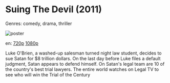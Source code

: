 # Suing The Devil (2011)

Genres: comedy, drama, thriller

![poster](http://image.tmdb.org/t/p/w500/uxZxOuQ1JnAR4pnfvVRnCNHGEwg.jpg)

en:
  [720p](magnet:?xt=urn:btih:02053F87A901871DF80C605EE150FFA2BB862703&tr=udp://glotorrents.pw:6969/announce&tr=udp://tracker.opentrackr.org:1337/announce&tr=udp://torrent.gresille.org:80/announce&tr=udp://tracker.openbittorrent.com:80&tr=udp://tracker.coppersurfer.tk:6969&tr=udp://tracker.leechers-paradise.org:6969&tr=udp://p4p.arenabg.ch:1337&tr=udp://tracker.internetwarriors.net:1337)
  [1080p](magnet:?xt=urn:btih:539c046d7be206c74acf3b5b2cc4ecdc8181133c&dn=Suing+the+Devil+%282011%29+1080p+BrRip+x264+-+YIFY&tr=udp%3A%2F%2Ftracker.openbittorrent.com%3A80%2Fannounce&tr=udp%3A%2F%2Fglotorrents.pw%3A6969%2Fannounce&tr=udp%3A%2F%2Ftracker.openbittorrent.com%3A80%2Fannounce&tr=udp%3A%2F%2Ftracker.opentrackr.org%3A1337%2Fannounce&tr=udp%3A%2F%2Fzer0day.to%3A1337%2Fannounce&tr=udp%3A%2F%2Ftracker.coppersurfer.tk%3A6969%2Fannounce)
  


Luke O'Brien, a washed-up salesman turned night law student, decides to sue Satan for $8 trillion dollars. On the last day before Luke files a default judgment, Satan appears to defend himself. On Satan's legal team are 10 of the country's best trial lawyers. The entire world watches on Legal TV to see who will win the Trial of the Century